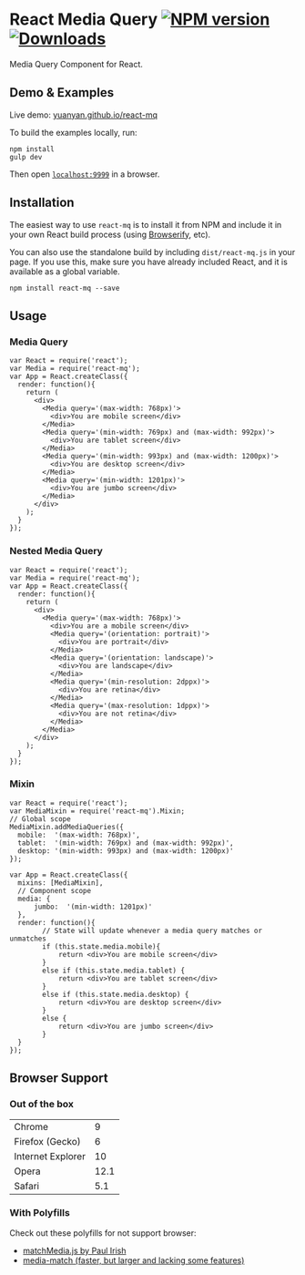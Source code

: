 React Media Query  [![NPM version][npm-image]][npm-url] [![Downloads][downloads-image]][npm-url]
=================

Media Query Component for React.

## Demo & Examples

Live demo: [yuanyan.github.io/react-mq](http://yuanyan.github.io/react-mq/)

To build the examples locally, run:

```
npm install
gulp dev
```

Then open [`localhost:9999`](http://localhost:9999) in a browser.

## Installation

The easiest way to use `react-mq` is to install it from NPM and include it in your own React build process (using [Browserify](http://browserify.org), etc).

You can also use the standalone build by including `dist/react-mq.js` in your page. If you use this, make sure you have already included React, and it is available as a global variable.

```
npm install react-mq --save
```

## Usage

### Media Query
```
var React = require('react');
var Media = require('react-mq');
var App = React.createClass({
  render: function(){
    return (
      <div>
        <Media query='(max-width: 768px)'>
          <div>You are mobile screen</div>
        </Media>
        <Media query='(min-width: 769px) and (max-width: 992px)'>
          <div>You are tablet screen</div>
        </Media>
        <Media query='(min-width: 993px) and (max-width: 1200px)'>
          <div>You are desktop screen</div>
        </Media>
        <Media query='(min-width: 1201px)'>
          <div>You are jumbo screen</div>
        </Media>
      </div>
    );
  }
});
```

### Nested Media Query
```
var React = require('react');
var Media = require('react-mq');
var App = React.createClass({
  render: function(){
    return (
      <div>
        <Media query='(max-width: 768px)'>
          <div>You are a mobile screen</div>
          <Media query='(orientation: portrait)'>
            <div>You are portrait</div>
          </Media>
          <Media query='(orientation: landscape)'>
            <div>You are landscape</div>
          </Media>
          <Media query='(min-resolution: 2dppx)'>
            <div>You are retina</div>
          </Media>
          <Media query='(max-resolution: 1dppx)'>
            <div>You are not retina</div>
          </Media>
        </Media>
      </div>
    );
  }
});
```

### Mixin

```
var React = require('react');
var MediaMixin = require('react-mq').Mixin;
// Global scope
MediaMixin.addMediaQueries({
  mobile:  '(max-width: 768px)',
  tablet:  '(min-width: 769px) and (max-width: 992px)',
  desktop: '(min-width: 993px) and (max-width: 1200px)'
});

var App = React.createClass({
  mixins: [MediaMixin],
  // Component scope 
  media: {
      jumbo:  '(min-width: 1201px)'
  },
  render: function(){
        // State will update whenever a media query matches or unmatches
        if (this.state.media.mobile){
            return <div>You are mobile screen</div>
        }
        else if (this.state.media.tablet) {
            return <div>You are tablet screen</div>
        }
        else if (this.state.media.desktop) {
            return <div>You are desktop screen</div>
        }
        else {
            return <div>You are jumbo screen</div>
        }
  }
});
```

## Browser Support

### Out of the box

<table>
<tr>
<td>Chrome</td>
<td>9</td>
</tr>
<tr>
<td>Firefox (Gecko)</td>
<td>6</td>
</tr>
<tr>
<td>Internet Explorer</td>
<td>10</td>
</tr>
<tr>
<td>Opera</td>
<td>12.1</td>
</tr>
<tr>
<td>Safari</td>
<td>5.1</td>
</tr>
</table>

### With Polyfills

Check out these polyfills for not support browser:

- [matchMedia.js by Paul Irish](https://github.com/paulirish/matchMedia.js/)
- [media-match (faster, but larger and lacking some features)](https://github.com/weblinc/media-match)

[downloads-image]: http://img.shields.io/npm/dm/react-mq.svg
[npm-url]: https://npmjs.org/package/react-mq
[npm-image]: http://img.shields.io/npm/v/react-mq.svg
